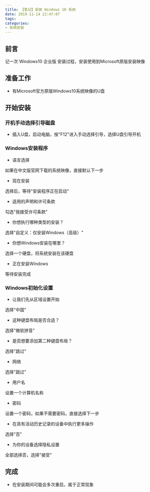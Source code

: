 ```yaml
---
title: 【笔记】安装 Windows 10 系统
date: 2019-11-14 22:47:07
tags:
categories:
- 系统安装
---
```


## 前言

记一次 Windows10 企业版 安装过程，安装使用到Microsoft原版安装映像

<!-- more -->

## 准备工作

- 有Microsoft官方原版Windows10系统映像的U盘

## 开始安装

### 开机手动选择引导磁盘

- 插入U盘，启动电脑，按"F12"进入手动选择引导，选择U盘引导开机

### Windows安装程序

- 语言选择

如果在中文版官网下载的系统映像，直接默认下一步

- 现在安装

选择后，等待"安装程序正在启动"

- 适用的声明和许可条款

勾选"我接受许可条款"

- 你想执行哪种类型的安装？

选择"自定义：仅安装Windows（高级）"

- 你想Windows安装在哪里？

选择一个硬盘，将系统安装在该硬盘

- 正在安装Windows

等待安装完成

### Windows初始化设置

- 让我们先从区域设置开始

选择"中国"

- 这种键盘布局是否合适？

选择"微软拼音"

- 是否想要添加第二种键盘布局？

选择"跳过"

- 网络

选择"跳过"

- 用户名

设置一个计算机名称

- 密码

设置一个密码，如果不需要密码，直接选择下一步

- 在具有活动历史记录的设备中执行更多操作

选择"否"

- 为你的设备选择隐私设置

全部选择否，选择"接受"

## 完成

- 在安装期间可能会多次重启，属于正常现象

